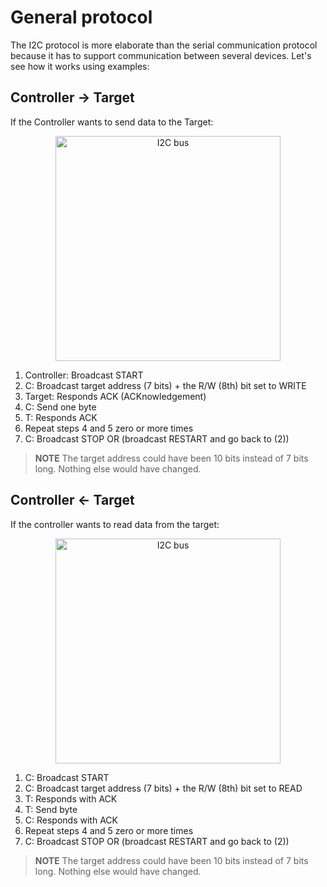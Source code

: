 # General protocol

The I2C protocol is more elaborate than the serial communication protocol because it has to support
communication between several devices. Let's see how it works using examples:

## Controller → Target

If the Controller wants to send data to the Target:

<p align="center">
  <img class="white_bg" height="360" title="I2C bus" src="https://upload.wikimedia.org/wikipedia/commons/thumb/0/04/I2C_controller-target.svg/640px-I2C_controller-target.svg.png" />
</p>

1. Controller: Broadcast START
2. C: Broadcast target address (7 bits) + the R/W (8th) bit set to WRITE
3. Target: Responds ACK (ACKnowledgement)
4. C: Send one byte
5. T: Responds ACK
6. Repeat steps 4 and 5 zero or more times
7. C: Broadcast STOP OR (broadcast RESTART and go back to (2))

> **NOTE** The target address could have been 10 bits instead of 7 bits long. Nothing else would have
> changed.

## Controller ← Target

If the controller wants to read data from the target:

<p align="center">
<img class="white_bg" height="360" title="I2C bus" src="https://upload.wikimedia.org/wikipedia/commons/thumb/0/04/I2C_controller-target.svg/640px-I2C_controller-target.svg.png" />
</p>

1. C: Broadcast START
2. C: Broadcast target address (7 bits) + the R/W (8th) bit set to READ
3. T: Responds with ACK
4. T: Send byte
5. C: Responds with ACK
6. Repeat steps 4 and 5 zero or more times
7. C: Broadcast STOP OR (broadcast RESTART and go back to (2))

> **NOTE** The target address could have been 10 bits instead of 7 bits long. Nothing else would
> have changed.
